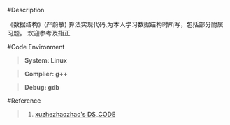 #Description

《数据结构》(严蔚敏) 算法实现代码,为本人学习数据结构时所写，包括部分附属习题。 欢迎参考及指正

#Code Environment

> **System: Linux**

> **Complier: g++**

> **Debug: gdb**

#Reference

> 1. [xuzhezhaozhao's DS_CODE](https://github.com/xuzhezhaozhao/DS_CODE)
